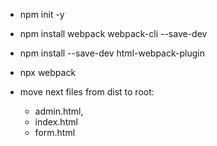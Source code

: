 - npm init -y
- npm install webpack webpack-cli --save-dev
- npm install --save-dev html-webpack-plugin
- npx webpack

- move next files from dist to root:
    - admin.html,
    - index.html
    - form.html 
